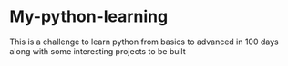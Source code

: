 # My-python-learning
This is a challenge to learn python from basics to advanced in 100 days along with some interesting projects to be built
